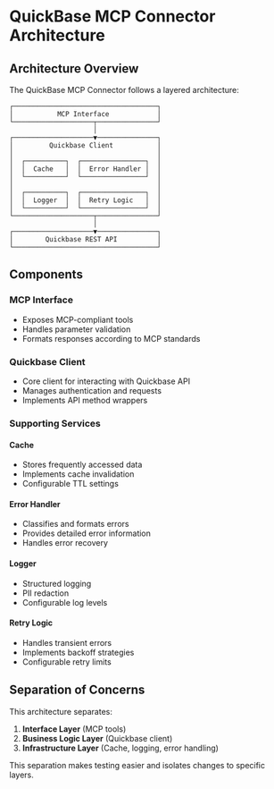 # QuickBase MCP Connector Architecture

## Architecture Overview

The QuickBase MCP Connector follows a layered architecture:

```
┌────────────────────────────────────┐
│           MCP Interface            │
└────────────────────┬───────────────┘
                     │
┌────────────────────▼───────────────┐
│         Quickbase Client           │
│                                    │
│  ┌──────────┐  ┌────────────────┐  │
│  │  Cache   │  │  Error Handler │  │
│  └──────────┘  └────────────────┘  │
│                                    │
│  ┌──────────┐  ┌────────────────┐  │
│  │  Logger  │  │  Retry Logic   │  │
│  └──────────┘  └────────────────┘  │
└────────────────────┬───────────────┘
                     │
┌────────────────────▼───────────────┐
│        Quickbase REST API          │
└────────────────────────────────────┘
```

## Components

### MCP Interface
- Exposes MCP-compliant tools
- Handles parameter validation
- Formats responses according to MCP standards

### Quickbase Client
- Core client for interacting with Quickbase API
- Manages authentication and requests
- Implements API method wrappers

### Supporting Services

#### Cache
- Stores frequently accessed data
- Implements cache invalidation
- Configurable TTL settings

#### Error Handler
- Classifies and formats errors
- Provides detailed error information
- Handles error recovery

#### Logger
- Structured logging
- PII redaction
- Configurable log levels

#### Retry Logic
- Handles transient errors
- Implements backoff strategies
- Configurable retry limits

## Separation of Concerns

This architecture separates:
1. **Interface Layer** (MCP tools)
2. **Business Logic Layer** (Quickbase client)
3. **Infrastructure Layer** (Cache, logging, error handling)

This separation makes testing easier and isolates changes to specific layers.